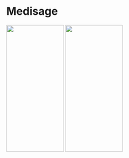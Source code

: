 # Medisage

<p float="left">
<img src="https://user-images.githubusercontent.com/36987098/208706988-29b313ec-2318-4202-8b68-c5396157a3dc.jpeg" width="150" height="330">
<img src="https://user-images.githubusercontent.com/36987098/208707004-57e389c7-8c3b-48aa-8d7b-2a0ce8d1f783.jpeg" width="150" height="330">
</p
